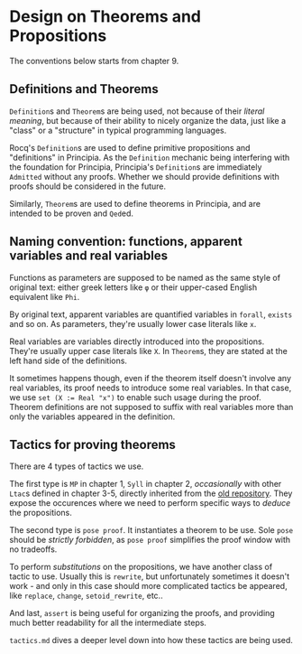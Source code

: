 # Design on Theorems and Propositions

The conventions below starts from chapter 9.

## Definitions and Theorems
`Definition`s and `Theorem`s are being used, not because of their *literal meaning*, but because of their ability to nicely organize the data, just like a "class" or a "structure" in typical programming languages.

Rocq's `Definition`s are used to define primitive propositions and "definitions" in Principia. As the `Definition` mechanic being interfering with the foundation for Principia, Principia's `Definition`s are immediately `Admitted` without any proofs. Whether we should provide definitions with proofs should be considered in the future.

Similarly, `Theorem`s are used to define theorems in Principia, and are intended to be proven and `Qed`ed.

## Naming convention: functions, apparent variables and real variables

Functions as parameters are supposed to be named as the same style of original text: either greek letters like `φ` or their upper-cased English equivalent like `Phi`.

By original text, apparent variables are quantified variables in `forall`, `exists` and so on. As parameters, they're usually lower case literals like `x`.

Real variables are variables directly introduced into the propositions. They're usually upper case literals like `X`. In `Theorem`s, they are stated at the left hand side of the definitions.

It sometimes happens though, even if the theorem itself doesn't involve any real variables, its proof needs to introduce some real variables. In that case, we use `set (X := Real "x")` to enable such usage during the proof. Theorem definitions are not supposed to suffix with real variables more than only the variables appeared in the definition.

## Tactics for proving theorems

There are 4 types of tactics we use.

The first type is `MP` in chapter 1, `Syll` in chapter 2, *occasionally* with other `Ltac`s defined in chapter 3-5, directly inherited from the [old repository](https://github.com/LogicalAtomist/principia). They expose the occurences where we need to perform specific ways to *deduce* the propositions.

The second type is `pose proof`. It instantiates a theorem to be use. Sole `pose` should be *strictly forbidden*, as `pose proof` simplifies the proof window with no tradeoffs.

To perform *substitutions* on the propositions, we have another class of tactic to use. Usually this is `rewrite`, but unfortunately sometimes it doesn't work - and only in this case should more complicated tactics be appeared, like `replace`, `change`, `setoid_rewrite`, etc..

And last, `assert` is being useful for organizing the proofs, and providing much better readability for all the intermediate steps.

`tactics.md` dives a deeper level down into how these tactics are being used.
